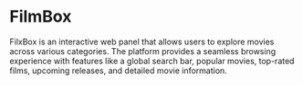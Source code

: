 # FilmBox
FilxBox is an interactive web panel that allows users to explore movies across various categories. The platform provides a seamless browsing experience with features like a global search bar, popular movies, top-rated films, upcoming releases, and detailed movie information.

